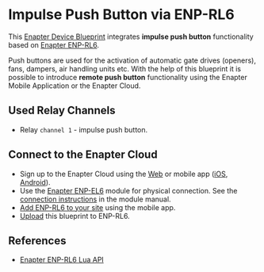 # Impulse Push Button via ENP-RL6

This [Enapter Device Blueprint](https://github.com/Enapter/marketplace#blue_book-enapter-device-blueprints) integrates **impulse push button** functionality based on [Enapter ENP-RL6](https://handbook.enapter.com/modules/ENP-RL6/ENP-RL6.html).

Push buttons are used for the activation of automatic gate drives (openers), fans, dampers, air handling units etc. With the help of this blueprint it is possible to introduce **remote push button** functionality using the Enapter Mobile Application or the Enapter Cloud.

## Used Relay Channels

- Relay `channel 1` - impulse push button.

## Connect to the Enapter Cloud

- Sign up to the Enapter Cloud using the [Web](https://cloud.enapter.com/) or mobile app ([iOS](https://apps.apple.com/app/id1388329910), [Android](https://play.google.com/store/apps/details?id=com.enapter&hl=en)).
- Use the [Enapter ENP-EL6](https://handbook.enapter.com/modules/ENP-RL6/ENP-RL6.html) module for physical connection. See the [connection instructions](https://handbook.enapter.com/modules/ENP-RL6/ENP-RL6.html#connection-example) in the module manual.
- [Add ENP-RL6 to your site](https://handbook.enapter.com/software/mobile/android_mobile_app.html#adding-sites-and-devices) using the mobile app.
- [Upload](https://developers.enapter.com/docs/tutorial/uploading-blueprint/) this blueprint to ENP-RL6.

## References

- [Enapter ENP-RL6 Lua API](https://developers.enapter.com/docs/reference/ucm/rl6)

